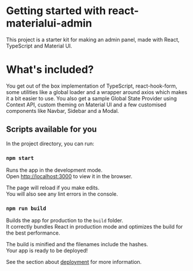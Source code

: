 # Getting started with react-materialui-admin

This project is a starter kit for making an admin panel, made with React, TypeScript and Material UI.

# What's included?

You get out of the box implementation of TypeScript, react-hook-form, some utilities like a global loader and a wrapper around axios which makes it a bit easier to use. You also get a sample Global State Provider using Context API, custom theming on Material UI and a few customised components like Navbar, Sidebar and a Modal.

## Scripts available for you

In the project directory, you can run:

### `npm start`

Runs the app in the development mode.\
Open [http://localhost:3000](http://localhost:3000) to view it in the browser.

The page will reload if you make edits.\
You will also see any lint errors in the console.

### `npm run build`

Builds the app for production to the `build` folder.\
It correctly bundles React in production mode and optimizes the build for the best performance.

The build is minified and the filenames include the hashes.\
Your app is ready to be deployed!

See the section about [deployment](https://facebook.github.io/create-react-app/docs/deployment) for more information.